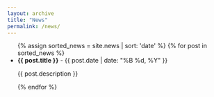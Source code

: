 ```yaml
---
layout: archive
title: "News"
permalink: /news/
---
```


<ul>
  {% assign sorted_news = site.news | sort: 'date' %}
  {% for post in sorted_news %}
    <li>
      <strong>{{ post.title }}</strong> - {{ post.date | date: "%B %d, %Y" }}
      <p>{{ post.description }}</p>
    </li>
  {% endfor %}
</ul>